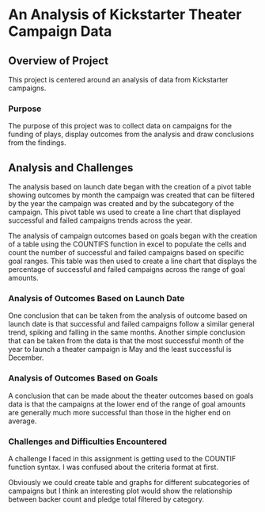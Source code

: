 # An Analysis of Kickstarter Theater Campaign Data

## Overview of Project

This project is centered around an analysis of data from Kickstarter campaigns.

### Purpose

The purpose of this project was to collect data on campaigns for the funding of plays, display outcomes from the analysis and draw conclusions from the findings.

## Analysis and Challenges

The analysis based on launch date began with the creation of a pivot table showing outcomes by month the campaign was created that can be filtered by the year the campaign was created and by the subcategory of the campaign. This pivot table ws used to create a line chart that displayed successful and failed campaigns trends across the year.

The analysis of campaign outcomes based on goals began with the creation of a table using the COUNTIFS function in excel to populate the cells and count the number of successful and failed campaigns based on specific goal ranges. This table was then used to create a line chart that displays the percentage of successful and failed  campaigns across the range of goal amounts.

### Analysis of Outcomes Based on Launch Date

One conclusion that can be taken from the analysis of outcome based on launch date is that successful and failed campaigns follow a similar general trend, spiking and falling in the same months. Another simple conclusion that can be taken from the data is that the most successful month of the year to launch a theater campaign is May and the least successful is December.

### Analysis of Outcomes Based on Goals

A conclusion that can be made about the theater outcomes based on goals data is that the campaigns at the lower end of the range of goal amounts are generally much more successful than those in the higher end on average.

### Challenges and Difficulties Encountered

A challenge I faced in this assignment is getting used to the COUNTIF function syntax. I was confused about the criteria format at first.

Obviously we could create table and graphs for different subcategories of campaigns but I think an interesting plot would show the relationship between backer count and pledge total filtered by category.

